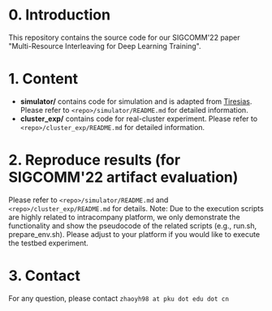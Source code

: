 # 0. Introduction
This repository contains the source code for our SIGCOMM'22 paper "Multi-Resource Interleaving for Deep Learning Training".


# 1. Content
- **simulator/** contains code for simulation and is adapted from [Tiresias](https://github.com/SymbioticLab/Tiresias). Please refer to ```<repo>/simulator/README.md``` for detailed information.
- **cluster_exp/** contains code for real-cluster experiment. Please refer to ```<repo>/cluster_exp/README.md``` for detailed information.


# 2. Reproduce results (for SIGCOMM'22 artifact evaluation)
Please refer to ```<repo>/simulator/README.md``` and ```<repo>/cluster_exp/README.md``` for details.
Note: Due to the execution scripts are highly related to intracompany platform, we only demonstrate the functionality and show the pseudocode of the related scripts (e.g., run.sh, prepare_env.sh). Please adjust to your platform if you would like to execute the testbed experiment.


# 3. Contact
For any question, please contact ```zhaoyh98 at pku dot edu dot cn```